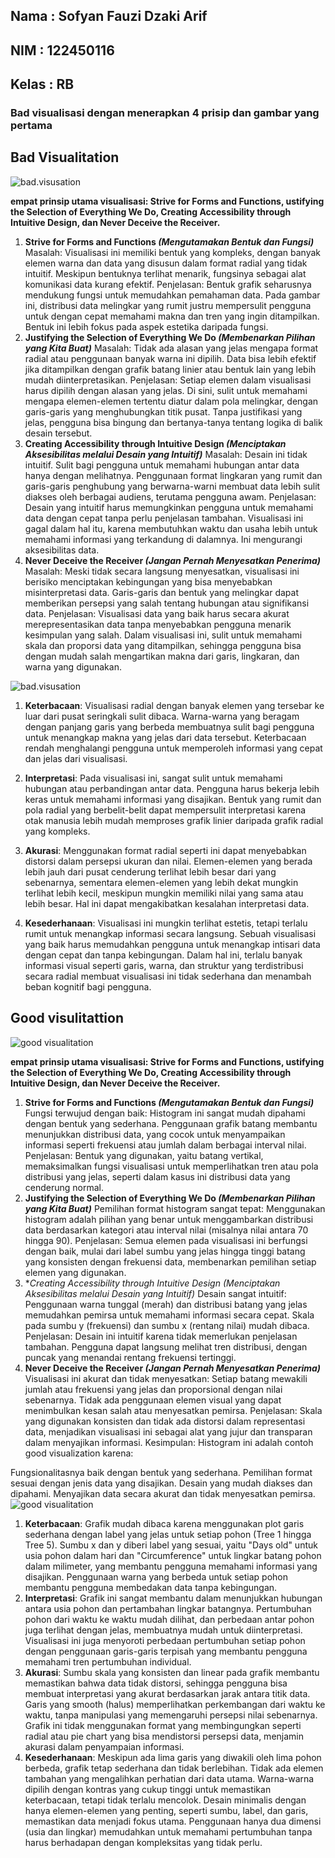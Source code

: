## Nama : Sofyan Fauzi Dzaki Arif 
## NIM : 122450116 
## Kelas : RB

### Bad visualisasi dengan menerapkan 4 prisip dan gambar yang pertama
 
 ## **Bad Visualitation**
![bad.visusation](./bad.visualization.2.png)


**empat prinsip utama visualisasi: Strive for Forms and Functions, ustifying the Selection of Everything We Do, Creating Accessibility through Intuitive Design, dan Never Deceive the Receiver.**

1. **Strive for Forms and Functions *(Mengutamakan Bentuk dan Fungsi)***
Masalah: Visualisasi ini memiliki bentuk yang kompleks, dengan banyak elemen warna dan data yang disusun dalam format radial yang tidak intuitif. Meskipun bentuknya terlihat menarik, fungsinya sebagai alat komunikasi data kurang efektif.
Penjelasan: Bentuk grafik seharusnya mendukung fungsi untuk memudahkan pemahaman data. Pada gambar ini, distribusi data melingkar yang rumit justru mempersulit pengguna untuk dengan cepat memahami makna dan tren yang ingin ditampilkan. Bentuk ini lebih fokus pada aspek estetika daripada fungsi.
2. **Justifying the Selection of Everything We Do *(Membenarkan Pilihan yang Kita Buat)***
Masalah: Tidak ada alasan yang jelas mengapa format radial atau penggunaan banyak warna ini dipilih. Data bisa lebih efektif jika ditampilkan dengan grafik batang linier atau bentuk lain yang lebih mudah diinterpretasikan.
Penjelasan: Setiap elemen dalam visualisasi harus dipilih dengan alasan yang jelas. Di sini, sulit untuk memahami mengapa elemen-elemen tertentu diatur dalam pola melingkar, dengan garis-garis yang menghubungkan titik pusat. Tanpa justifikasi yang jelas, pengguna bisa bingung dan bertanya-tanya tentang logika di balik desain tersebut.
3. **Creating Accessibility through Intuitive Design *(Menciptakan Aksesibilitas melalui Desain yang Intuitif)***
Masalah: Desain ini tidak intuitif. Sulit bagi pengguna untuk memahami hubungan antar data hanya dengan melihatnya. Penggunaan format lingkaran yang rumit dan garis-garis penghubung yang berwarna-warni membuat data lebih sulit diakses oleh berbagai audiens, terutama pengguna awam.
Penjelasan: Desain yang intuitif harus memungkinkan pengguna untuk memahami data dengan cepat tanpa perlu penjelasan tambahan. Visualisasi ini gagal dalam hal itu, karena membutuhkan waktu dan usaha lebih untuk memahami informasi yang terkandung di dalamnya. Ini mengurangi aksesibilitas data.
4. **Never Deceive the Receiver *(Jangan Pernah Menyesatkan Penerima)***
Masalah: Meski tidak secara langsung menyesatkan, visualisasi ini berisiko menciptakan kebingungan yang bisa menyebabkan misinterpretasi data. Garis-garis dan bentuk yang melingkar dapat memberikan persepsi yang salah tentang hubungan atau signifikansi data.
Penjelasan: Visualisasi data yang baik harus secara akurat merepresentasikan data tanpa menyebabkan pengguna menarik kesimpulan yang salah. Dalam visualisasi ini, sulit untuk memahami skala dan proporsi data yang ditampilkan, sehingga pengguna bisa dengan mudah salah mengartikan makna dari garis, lingkaran, dan warna yang digunakan.

![bad.visusation](./bad.visusation.png)


1. **Keterbacaan**:
Visualisasi radial dengan banyak elemen yang tersebar ke luar dari pusat seringkali sulit dibaca. Warna-warna yang beragam dengan panjang garis yang berbeda membuatnya sulit bagi pengguna untuk menangkap makna yang jelas dari data tersebut. Keterbacaan rendah menghalangi pengguna untuk memperoleh informasi yang cepat dan jelas dari visualisasi.


2. **Interpretasi**:
Pada visualisasi ini, sangat sulit untuk memahami hubungan atau perbandingan antar data. Pengguna harus bekerja lebih keras untuk memahami informasi yang disajikan. Bentuk yang rumit dan pola radial yang berbelit-belit dapat mempersulit interpretasi karena otak manusia lebih mudah memproses grafik linier daripada grafik radial yang kompleks.
3. **Akurasi**:
Menggunakan format radial seperti ini dapat menyebabkan distorsi dalam persepsi ukuran dan nilai. Elemen-elemen yang berada lebih jauh dari pusat cenderung terlihat lebih besar dari yang sebenarnya, sementara elemen-elemen yang lebih dekat mungkin terlihat lebih kecil, meskipun mungkin memiliki nilai yang sama atau lebih besar. Hal ini dapat mengakibatkan kesalahan interpretasi data.
4. **Kesederhanaan**:
Visualisasi ini mungkin terlihat estetis, tetapi terlalu rumit untuk menangkap informasi secara langsung. Sebuah visualisasi yang baik harus memudahkan pengguna untuk menangkap intisari data dengan cepat dan tanpa kebingungan. Dalam hal ini, terlalu banyak informasi visual seperti garis, warna, dan struktur yang terdistribusi secara radial membuat visualisasi ini tidak sederhana dan menambah beban kognitif bagi pengguna.

## **Good visulitattion**

![good visualitation](./good_visualization_2.png)

**empat prinsip utama visualisasi: Strive for Forms and Functions, ustifying the Selection of Everything We Do, Creating Accessibility through Intuitive Design, dan Never Deceive the Receiver.**

1. **Strive for Forms and Functions *(Mengutamakan Bentuk dan Fungsi)***
Fungsi terwujud dengan baik: Histogram ini sangat mudah dipahami dengan bentuk yang sederhana. Penggunaan grafik batang membantu menunjukkan distribusi data, yang cocok untuk menyampaikan informasi seperti frekuensi atau jumlah dalam berbagai interval nilai.
Penjelasan: Bentuk yang digunakan, yaitu batang vertikal, memaksimalkan fungsi visualisasi untuk memperlihatkan tren atau pola distribusi yang jelas, seperti dalam kasus ini distribusi data yang cenderung normal.
2. **Justifying the Selection of Everything We Do *(Membenarkan Pilihan yang Kita Buat)***
Pemilihan format histogram sangat tepat: Menggunakan histogram adalah pilihan yang benar untuk menggambarkan distribusi data berdasarkan kategori atau interval nilai (misalnya nilai antara 70 hingga 90).
Penjelasan: Semua elemen pada visualisasi ini berfungsi dengan baik, mulai dari label sumbu yang jelas hingga tinggi batang yang konsisten dengan frekuensi data, membenarkan pemilihan setiap elemen yang digunakan.
3. **Creating Accessibility through Intuitive Design *(Menciptakan Aksesibilitas melalui Desain yang Intuitif)**
Desain sangat intuitif: Penggunaan warna tunggal (merah) dan distribusi batang yang jelas memudahkan pemirsa untuk memahami informasi secara cepat. Skala pada sumbu y (frekuensi) dan sumbu x (rentang nilai) mudah dibaca.
Penjelasan: Desain ini intuitif karena tidak memerlukan penjelasan tambahan. Pengguna dapat langsung melihat tren distribusi, dengan puncak yang menandai rentang frekuensi tertinggi.
4. **Never Deceive the Receiver *(Jangan Pernah Menyesatkan Penerima)***
Visualisasi ini akurat dan tidak menyesatkan: Setiap batang mewakili jumlah atau frekuensi yang jelas dan proporsional dengan nilai sebenarnya. Tidak ada penggunaan elemen visual yang dapat menimbulkan kesan salah atau menyesatkan pemirsa.
Penjelasan: Skala yang digunakan konsisten dan tidak ada distorsi dalam representasi data, menjadikan visualisasi ini sebagai alat yang jujur dan transparan dalam menyajikan informasi.
Kesimpulan:
Histogram ini adalah contoh good visualization karena:

Fungsionalitasnya baik dengan bentuk yang sederhana.
Pemilihan format sesuai dengan jenis data yang disajikan.
Desain yang mudah diakses dan dipahami.
Menyajikan data secara akurat dan tidak menyesatkan pemirsa.
![good visualitation](./good%20visualitation.png)

1. **Keterbacaan**:
Grafik mudah dibaca karena menggunakan plot garis sederhana dengan label yang jelas untuk setiap pohon (Tree 1 hingga Tree 5). Sumbu x dan y diberi label yang sesuai, yaitu "Days old" untuk usia pohon dalam hari dan "Circumference" untuk lingkar batang pohon dalam milimeter, yang membantu pengguna memahami informasi yang disajikan.
Penggunaan warna yang berbeda untuk setiap pohon membantu pengguna membedakan data tanpa kebingungan.
2. **Interpretasi**:
Grafik ini sangat membantu dalam menunjukkan hubungan antara usia pohon dan pertambahan lingkar batangnya. Pertumbuhan pohon dari waktu ke waktu mudah dilihat, dan perbedaan antar pohon juga terlihat dengan jelas, membuatnya mudah untuk diinterpretasi.
Visualisasi ini juga menyoroti perbedaan pertumbuhan setiap pohon dengan penggunaan garis-garis terpisah yang membantu pengguna memahami tren pertumbuhan individual.
3. **Akurasi**:
Sumbu skala yang konsisten dan linear pada grafik membantu memastikan bahwa data tidak distorsi, sehingga pengguna bisa membuat interpretasi yang akurat berdasarkan jarak antara titik data. Garis yang smooth (halus) memperlihatkan perkembangan dari waktu ke waktu, tanpa manipulasi yang memengaruhi persepsi nilai sebenarnya.
Grafik ini tidak menggunakan format yang membingungkan seperti radial atau pie chart yang bisa mendistorsi persepsi data, menjamin akurasi dalam penyampaian informasi.
4. **Kesederhanaan**:
Meskipun ada lima garis yang diwakili oleh lima pohon berbeda, grafik tetap sederhana dan tidak berlebihan. Tidak ada elemen tambahan yang mengalihkan perhatian dari data utama. Warna-warna dipilih dengan kontras yang cukup tinggi untuk memastikan keterbacaan, tetapi tidak terlalu mencolok.
Desain minimalis dengan hanya elemen-elemen yang penting, seperti sumbu, label, dan garis, memastikan data menjadi fokus utama. Penggunaan hanya dua dimensi (usia dan lingkar) memudahkan untuk memahami pertumbuhan tanpa harus berhadapan dengan kompleksitas yang tidak perlu.
